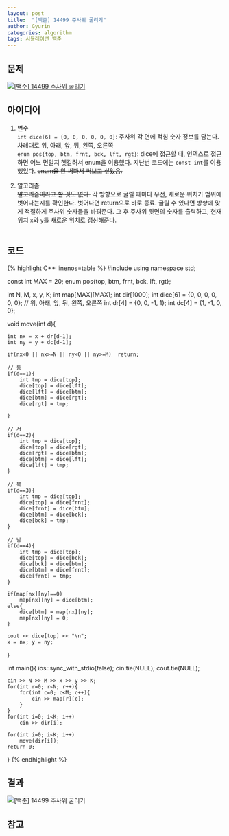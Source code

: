 ```yaml
---
layout: post
title:  "[백준] 14499 주사위 굴리기"
author: Gyurin
categories: algorithm
tags: 시뮬레이션 백준
---
```



## 문제
<a href="https://www.acmicpc.net/problem/14499" target="blank">
  <img src="{{site.baseurl}}/assets/algorithm/BOJ-14499-problem.png" title="[백준] 14499 주사위 굴리기">
</a>

## 아이디어
1. 변수 <br>
    `int dice[6] = {0, 0, 0, 0, 0, 0}`: 주사위 각 면에 적힘 숫자 정보를 담는다. 차례대로 위, 아래, 앞, 뒤, 왼쪽, 오른쪽<br>
    `enum pos{top, btm, frnt, bck, lft, rgt}`: dice에 접근할 때, 인덱스로 접근하면 어느 면일지 헷갈려서 enum을 이용했다. 지난번 코드에는 `const int`를 이용했었다. ~~enum을 안 써봐서 써보고 싶었음.~~<br>

2. 알고리즘<br>
    ~~알고리즘이라고 할 것도 없다.~~ 각 방향으로 굴릴 때마다 우선, 새로운 위치가 범위에 벗어나는지를 확인한다. 벗어나면 return으로 바로 종료. 굴릴 수 있다면 방향에 맞게 적절하게 주사위 숫자들을 바꿔준다. 그 후 주사위 윗면의 숫자를 출력하고, 현재 위치 `x`와 `y`를 새로운 위치로 갱신해준다.<br><br>

## 코드

{% highlight C++ linenos=table %}
#include <iostream>
using namespace std;

const int MAX = 20;
enum pos{top, btm, frnt, bck, lft, rgt};

int N, M, x, y, K;
int map[MAX][MAX];
int dir[1000];
int dice[6] = {0, 0, 0, 0, 0, 0};   // 위, 아래, 앞, 뒤, 왼쪽, 오른쪽
int dr[4] = {0, 0, -1, 1};
int dc[4] = {1, -1, 0, 0};

void move(int d){

    int nx = x + dr[d-1];
    int ny = y + dc[d-1];

    if(nx<0 || nx>=N || ny<0 || ny>=M)  return;

    // 동
    if(d==1){
        int tmp = dice[top];
        dice[top] = dice[lft];
        dice[lft] = dice[btm];
        dice[btm] = dice[rgt];
        dice[rgt] = tmp;

    }

    // 서
    if(d==2){
        int tmp = dice[top];
        dice[top] = dice[rgt];
        dice[rgt] = dice[btm];
        dice[btm] = dice[lft];
        dice[lft] = tmp;
    }

    // 북
    if(d==3){
        int tmp = dice[top];
        dice[top] = dice[frnt];
        dice[frnt] = dice[btm];
        dice[btm] = dice[bck];
        dice[bck] = tmp;
    }

    // 남
    if(d==4){
        int tmp = dice[top];
        dice[top] = dice[bck];
        dice[bck] = dice[btm];
        dice[btm] = dice[frnt];
        dice[frnt] = tmp;
    }

    if(map[nx][ny]==0)
        map[nx][ny] = dice[btm];
    else{
        dice[btm] = map[nx][ny];
        map[nx][ny] = 0;
    }

    cout << dice[top] << "\n";
    x = nx; y = ny;
}

int main(){
    ios::sync_with_stdio(false);
    cin.tie(NULL);  cout.tie(NULL);
    
    cin >> N >> M >> x >> y >> K;
    for(int r=0; r<N; r++){
        for(int c=0; c<M; c++){
            cin >> map[r][c];
        }
    }
    for(int i=0; i<K; i++)
        cin >> dir[i];
    
    for(int i=0; i<K; i++)
        move(dir[i]);
    return 0;
}
{% endhighlight %}

## 결과
<img src="{{site.baseurl}}/assets/algorithm/BOJ-14499-result.png" title="[백준] 14499 주사위 굴리기">

## 참고